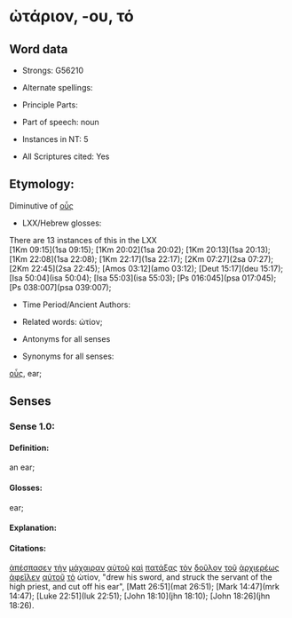 # ὠτάριον, -ου, τό 

<!-- Status: S2=NeedsFinalCheck -->
<!-- Lexica used for edits: BDAG, FFM, LN, A-S  -->

## Word data

* Strongs: G56210

* Alternate spellings:  

* Principle Parts: 

* Part of speech: noun   

* Instances in NT: 5

* All Scriptures cited: Yes

## Etymology: 

Diminutive of [οὖς](../G37750/01.md)

* LXX/Hebrew glosses: 

There are 13 instances of this in the LXX   
[1Km 09:15](1sa 09:15); [1Km 20:02](1sa 20:02); [1Km 20:13](1sa 20:13); [1Km 22:08](1sa 22:08); [1Km 22:17](1sa 22:17); 
[2Km 07:27](2sa 07:27); [2Km 22:45](2sa 22:45); [Amos 03:12](amo 03:12); [Deut 15:17](deu 15:17); [Isa 50:04](isa 50:04); 
[Isa 55:03](isa 55:03); [Ps 016:045](psa 017:045); [Ps 038:007](psa 039:007); 
    
* Time Period/Ancient Authors: 

* Related words: ὠτίον; 

* Antonyms for all senses

* Synonyms for all senses: 

[οὖς](../G37750/01.md), ear;   

## Senses 

### Sense 1.0: 

#### Definition: 

an ear;   

#### Glosses:

ear;  

#### Explanation:

#### Citations: 

[ἀπέσπασεν](../G06450/01.md) [τὴν](../G35880/01.md) [μάχαιραν](../G31620/01.md) [αὐτοῦ](../G08460/01.md) [καὶ](../G25320/01.md) [πατάξας](../G39600/01.md) [τὸν](../G35880/01.md) [δοῦλον](../G14010/01.md) [τοῦ](../G35880/01.md) [ἀρχιερέως](../G07490/01.md) [ἀφεῖλεν](../G08510/01.md) [αὐτοῦ](../G08460/01.md) [τὸ](../G35880/01.md) ὠτίον, "drew his sword, and struck the servant of the high priest, and cut off his ear", [Matt 26:51](mat 26:51); [Mark 14:47](mrk 14:47); [Luke 22:51](luk 22:51); [John 18:10](jhn 18:10); [John 18:26](jhn 18:26). 

